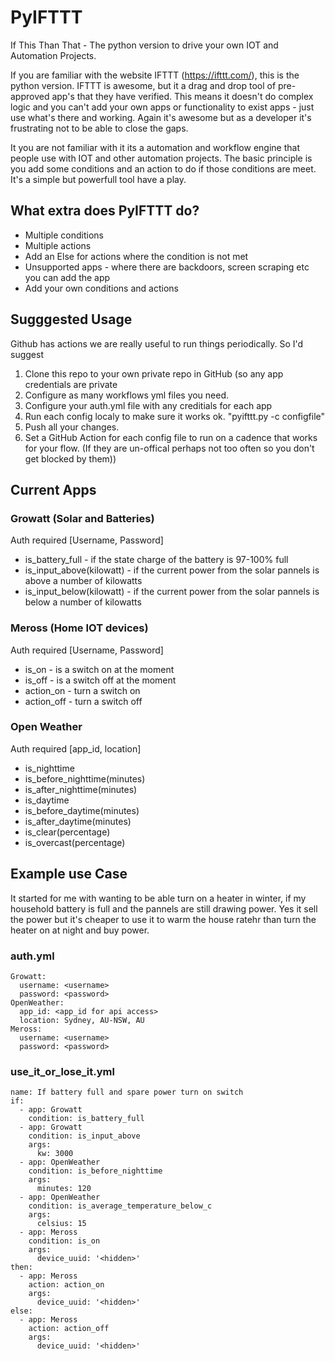 # PyIFTTT
If This Than That - The python version to drive your own IOT and Automation Projects. 

If you are familiar with the website IFTTT (https://ifttt.com/),  this is the python version. IFTTT is awesome, but it a drag and drop tool of pre-approved app's that they have verified. This means it doesn't do complex logic and you can't add your own apps or functionality to exist apps - just use what's there and working. Again it's awesome but as a developer it's frustrating not to be able to close the gaps.

It you are not familiar with it its a automation and workflow engine that people use with IOT and other automation projects. The basic principle is you add some conditions and an action to do if those conditions are meet. It's a simple but powerfull tool have a play.

## What extra does PyIFTTT do?
* Multiple conditions
* Multiple actions
* Add an Else for actions where the condition is not met
* Unsupported apps - where there are backdoors, screen scraping etc you can add the app
* Add your own conditions and actions

## Sugggested Usage
Github has actions we are really useful to run things periodically. So I'd suggest
1. Clone this repo to your own private repo in GitHub (so any app credentials are private
2. Configure as many workflows yml files you need.
3. Configure your auth.yml file with any creditials for each app
4. Run each config localy to make sure it works ok. "pyifttt.py -c configfile"
5. Push all your changes.
6. Set a GitHub Action for each config file to run on a cadence that works for your flow. (If they are un-offical perhaps not too often so you don't get blocked by them)) 


## Current Apps
### Growatt (Solar and Batteries)
Auth required [Username, Password]
* is_battery_full - if the state charge of the battery is 97-100% full
* is_input_above(kilowatt) - if the current power from the solar pannels is above a number of kilowatts
* is_input_below(kilowatt) - if the current power from the solar pannels is below a number of kilowatts

### Meross (Home IOT devices)
Auth required [Username, Password]
* is_on - is a switch on at the moment
* is_off - is a switch off at the moment
* action_on - turn a switch on
* action_off - turn a switch off

### Open Weather
Auth required [app_id, location]
* is_nighttime
* is_before_nighttime(minutes)
* is_after_nighttime(minutes)
* is_daytime
* is_before_daytime(minutes)
* is_after_daytime(minutes)
* is_clear(percentage)
* is_overcast(percentage)


## Example use Case
It started for me with wanting to be able turn on a heater in winter, if my household battery is full and the pannels are still drawing power. Yes it sell the power but it's cheaper to use it to warm the house ratehr than turn the heater on at night and buy power.

### auth.yml
```
Growatt:
  username: <username>
  password: <password>
OpenWeather:
  app_id: <app_id for api access>
  location: Sydney, AU-NSW, AU
Meross:
  username: <username>
  password: <password>
```
  
### use_it_or_lose_it.yml
```
name: If battery full and spare power turn on switch
if:
  - app: Growatt
    condition: is_battery_full
  - app: Growatt
    condition: is_input_above
    args:
      kw: 3000
  - app: OpenWeather
    condition: is_before_nighttime
    args:
      minutes: 120
  - app: OpenWeather
    condition: is_average_temperature_below_c
    args:
      celsius: 15
  - app: Meross
    condition: is_on
    args:
      device_uuid: '<hidden>'
then:
  - app: Meross
    action: action_on
    args:
      device_uuid: '<hidden>'
else:
  - app: Meross
    action: action_off
    args:
      device_uuid: '<hidden>'
```

